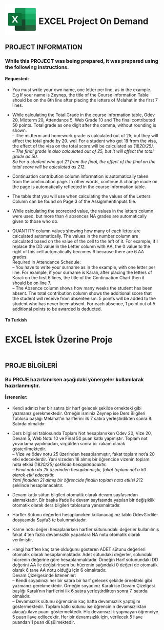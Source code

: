 <img align="left" width="110" height="100" src="excelImg.png">

# EXCEL Project On Demand

## <br> PROJECT INFORMATION

### While this PROJECT was being prepared, it was prepared using the following instructions.
#### Requested:

* You must write your own name, one letter per line, as in the example. E.g
If your name is Zeynep, the title of the Course Information Table should be on the 8th line after placing the letters of Melahat in the first 7 lines.

* While calculating the Total Grade in the course information table, Odev 20, Midterm 20, Attendance 5, Web Grade 10 and
The final contributed 50 points. Total grade as one digit after the comma, without rounding
is shown. <br>
     – The midterm and homework grade is calculated out of 25, but they will affect the total grade by 20. well
     For a student who got 18 from the visa, the effect of the visa on the total score will be calculated as (18*20/25).<br>
     – The final grade is also calculated out of 25, but it will affect the total grade as 50. <br> So
     For a student who got 21 from the final, the effect of the final on the total score will be calculated as 21*2.

* Continuation contribution column information is automatically taken from the continuation page. In other words, continue
A change made on the page is automatically reflected in the course information table.

* The table that you will use when calculating the values of the Letters Column can be found on Page 3 of the AssignmentInputs file.

* While calculating the scorecard value, the values in the letters column were used, but more than 4 absences
NA grades are automatically given to those who do.

* QUANTITY column values showing how many of each letter are calculated automatically.
The values in the number column are calculated based on the value of the cell to the left of it. For example, if I replace the DD value in the Letter column with AA, the 0 value to the right of this cell automatically becomes 6 because there are 6 AA grades. <br>
Required in Attendance Schedule: <br>
     – You have to write your surname as in the example, with one letter per line.
     For example, if your surname is Karalı, after placing the letters of Karalı on the first 6 lines, the title of the Continuation Chart
     then it should be on line 7. <br>
     – The Absence column shows how many weeks the student has been absent. The total contribution column shows the additional score that the student will receive from absenteeism. 5 points will be added to the student who has never been absent. For each absence, 1 point out of 5 additional points to be awarded
     is deducted.

#### To Turkish

# EXCEL İstek Üzerine Proje

## <br> PROJE BİLGİLERİ

### Bu PROJE hazırlanırken aşağıdaki yönergeler kullanılarak hazırlanmıştır. 
#### İstenenler:

* Kendi adınızı her bir satıra bir harf gelecek şekilde örnekteki gibi yazmanız gerekmektedir. Örneğin
isminiz Zeynep ise Ders Bilgileri Tablosu başlığı Melahat’ın harflerini ilk 7 satıra yerleştirdikten sonra 8. Satırda olmalıdır.

* Ders bilgileri tablosunda Toplam Not hesaplanırken Odev 20, Vize 20, Devam 5, Web Notu 10 ve
Final 50 puan katkı yapmıştır. Toplam not yuvarlama yapılmadan, virgülden sonra bir rakam olarak
gösterilmektedir. <br>
    – Vize ve ödev notu 25 üzerinden hesaplanmıştır, fakat toplam not’a 20 etki edeceklerdir. Yani
    vizeden 18 almış bir öğrencide vizenin toplam nota etkisi (18*20/25) şeklinde hesaplanacaktır.<br>
    – Final notu da 25 üzerinden hesaplanmıştır, fakat toplam not’a 50 olarak etki edecektir. <br> Yani
    finalden 21 almış bir öğrencide finalin toplam nota etkisi 21*2 şeklinde hesaplanacaktır.

* Devam katkı sütun bilgileri otomatik olarak devam sayfasından alınmaktadır. Bir başka ifade ile devam
sayfasında yapılan bir değişiklik otomatik olarak ders bilgileri tablosuna yansımaktadır.

* Harfler Sütunu değerleri hesaplanırken kullanacağınız tablo ÖdevGirdiler dosyasında Sayfa3 te bulunmaktadır.

* Karne notu değeri hesaplanırken harfler sütunundaki değerler kullanılmış fakat 4’ten fazla devamsızlık
yapanlara NA notu otomatik olarak verilmiştir.

* Hangi harf’ten kaç tane olduğunu gösteren ADET sütunu değerleri otomatik olarak hesaplanmaktadır.
Adet sütundaki değerler, solundaki hücrenin değerine göre hesaplanmaktadır. Örneğin Harf sütunundaki DD değerini AA ile değiştirirsem bu hücrenin sağındaki 0 değeri de otomatik olarak 6 tane AA notu olduğu için 6 olmaktadır. <br>
Devam Çizelgesinde İstenenler: <br>
    – Kendi soyadınızı her bir satıra bir harf gelecek şekilde örnekteki gibi yazmanız gerekmektedir.
    Örneğin soyadınız Karalı ise Devam Çizelgesi başlığı Karalı’nın harflerini ilk 6 satıra yerleştirdikten
    sonra 7. satırda olmalıdır. <br>
    – Devamsızlık sütunu öğrencinin kaç hafta devamsızlık yaptığını göstermektedir. Toplam katkı sütunu ise öğrencinin devamsızlıktan alacağı ilave puanı göstermektedir. Hiç           devamsızlık yapmayan öğrenciye 5 puan ilave edilecektir. Her bir devamsızlık için, verilecek 5 ilave puandan 1 puan
    düşülmektedir.

